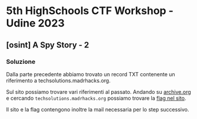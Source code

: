 # 5th HighSchools CTF Workshop - Udine 2023

## [osint] A Spy Story - 2

### Soluzione

Dalla parte precedente abbiamo trovato un record TXT contenente un riferimento a techsolutions.madrhacks.org.

Sul sito possiamo trovare vari riferimenti al passato. Andando su [archive.org](https://archive.org/web) e cercando `techsolutions.madrhacks.org` possiamo trovare la [flag nel sito](https://web.archive.org/web/20231205154334/https://techsolutions.madrhacks.org/).

Il sito e la flag contengono inoltre la mail necessaria per lo step successivo.
